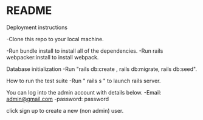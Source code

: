 # README

Deployment instructions

-Clone this repo to your local machine.

-Run bundle install to install all of the dependencies. 
-Run rails webpacker:install to install webpack.

Database initialization
-Run "rails db:create , rails db:migrate, rails db:seed".

How to run the test suite
-Run " rails s " to launch rails server.

You can log into the admin account with details below.
-Email: admin@gmail.com
-password: password 

click sign up to create a new (non admin) user. 

